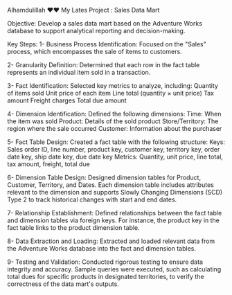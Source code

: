Alhamdulillah ❤️❤️
My Lates Project : Sales Data Mart 

Objective: Develop a sales data mart based on the Adventure Works database to support analytical reporting and decision-making.

Key Steps:
1- Business Process Identification:
Focused on the "Sales" process, which encompasses the sale of items to customers.

2- Granularity Definition:
Determined that each row in the fact table represents an individual item sold in a transaction.

3- Fact Identification:
Selected key metrics to analyze, including:
Quantity of items sold
Unit price of each item
Line total (quantity × unit price)
Tax amount
Freight charges
Total due amount

4- Dimension Identification:
Defined the following dimensions:
Time: When the item was sold
Product: Details of the sold product
Store/Territory: The region where the sale occurred
Customer: Information about the purchaser

5- Fact Table Design:
Created a fact table with the following structure:
Keys: Sales order ID, line number, product key, customer key, territory key, order date key, ship date key, due date key
Metrics: Quantity, unit price, line total, tax amount, freight, total due

6- Dimension Table Design:
Designed dimension tables for Product, Customer, Territory, and Dates. Each dimension table includes attributes relevant to the dimension and supports Slowly Changing Dimensions (SCD) Type 2 to track historical changes with start and end dates.

7- Relationship Establishment:
Defined relationships between the fact table and dimension tables via foreign keys. For instance, the product key in the fact table links to the product dimension table.

8- Data Extraction and Loading:
Extracted and loaded relevant data from the Adventure Works database into the fact and dimension tables.

9- Testing and Validation:
Conducted rigorous testing to ensure data integrity and accuracy. Sample queries were executed, such as calculating total dues for specific products in designated territories, to verify the correctness of the data mart's outputs.
